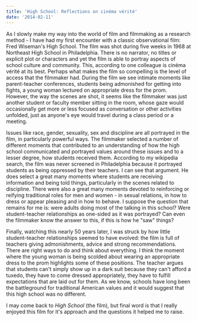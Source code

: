 ```yaml
---
title: 'High School: Reflections on cinéma vérité'
date: '2014-02-11'
---
```


As I slowly make my way into the world of film and filmmaking as a research method - I have had my first encounter with a classic observational film: Fred Wiseman's High School. The film was shot during five weeks in 1968 at Northeast High School in Philadelphia. There is no narrator, no titles or explicit plot or characters and yet the film is able to portray aspects of school culture and community. This, according to one colleague is cinéma vérité at its best. Perhaps what makes the film so compelling is the level of access that the filmmaker had. During the film we see intimate moments like parent-teacher conferences, students being admonished for getting into fights, a young woman lectured on appropriate dress for the prom. However, the way the scenes are shot, it seems like the filmmaker was just another student or faculty member sitting in the room, whose gaze would occasionally get more or less focused as conversation or other activities unfolded, just as anyone's eye would travel during a class period or a meeting.

Issues like race, gender, sexuality, sex and discipline are all portrayed in the film, in particularly powerful ways. The filmmaker selected a number of different moments that contributed to an understanding of how the high school communicated and portrayed values around these issues and to a lesser degree, how students received them. According to my wikipedia search, the film was never screened in Philadelphia because it portrayed students as being oppressed by their teachers. I can see that argument. He does select a great many moments where students are receiving information and being told things, particularly in the scenes related to discipline. There were also a great many moments devoted to reinforcing or reifying traditional roles for men and women - in sexual relations, in how to dress or appear pleasing and in how to behave. I suppose the question that remains for me is: were adults doing most of the talking in this school? Were student-teacher relationships as one-sided as it was portrayed? Can even the filmmaker know the answer to this, if this is how he "saw" things?

Finally, watching this nearly 50 years later, I was struck by how little student-teacher relationships seemed to have evolved: the film is full of teachers giving admonishments, advice and strong recommendations. There are right ways to do and think about everything. I think the moment where the young woman is being scolded about wearing an appropriate dress to the prom highlights some of these positions. The teacher argues that students can't simply show up in a dark suit because they can't afford a tuxedo, they have to come dressed appropriately, they have to fulfill expectations that are laid out for them. As we know, schools have long been the battleground for traditional American values and it would suggest that this high school was no different.

I may come back to _High School_ (the film), but final word is that I really enjoyed this film for it's approach and the questions it helped me to raise.
